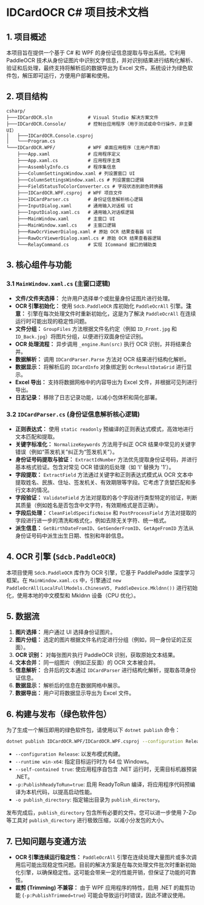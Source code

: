 # IDCardOCR C# 项目技术文档

## 1. 项目概述

本项目旨在提供一个基于 C# 和 WPF 的身份证信息提取与导出系统。它利用 PaddleOCR 技术从身份证图片中识别文字信息，并对识别结果进行结构化解析、验证和后处理，最终支持将解析后的数据导出为 Excel 文件。系统设计为绿色软件包，解压即可运行，方便用户部署和使用。

## 2. 项目结构

```
csharp/
├───IDCardOCR.sln             # Visual Studio 解决方案文件
├───IDCardOCR.Console/        # 控制台应用程序（用于测试或命令行操作，非主要UI）
│   ├───IDCardOCR.Console.csproj
│   └───Program.cs
└───IDCardOCR.WPF/            # WPF 桌面应用程序（主用户界面）
    ├───App.xaml              # 应用程序定义
    ├───App.xaml.cs           # 应用程序主类
    ├───AssemblyInfo.cs       # 程序集信息
    ├───ColumnSettingsWindow.xaml # 列设置窗口 UI
    ├───ColumnSettingsWindow.xaml.cs # 列设置窗口逻辑
    ├───FieldStatusToColorConverter.cs # 字段状态到颜色转换器
    ├───IDCardOCR.WPF.csproj  # WPF 项目文件
    ├───IDCardParser.cs       # 身份证信息解析核心逻辑
    ├───InputDialog.xaml      # 通用输入对话框 UI
    ├───InputDialog.xaml.cs   # 通用输入对话框逻辑
    ├───MainWindow.xaml       # 主窗口 UI
    ├───MainWindow.xaml.cs    # 主窗口逻辑
    ├───RawOcrViewerDialog.xaml # 原始 OCR 结果查看器 UI
    ├───RawOcrViewerDialog.xaml.cs # 原始 OCR 结果查看器逻辑
    └───RelayCommand.cs       # 实现 ICommand 接口的辅助类
```

## 3. 核心组件与功能

### 3.1 `MainWindow.xaml.cs` (主窗口逻辑)

- **文件/文件夹选择：** 允许用户选择单个或批量身份证图片进行处理。
- **OCR 引擎初始化：** 使用 `Sdcb.PaddleOCR` 库初始化 `PaddleOcrAll` 引擎。**注意：** 引擎在每次处理文件时重新初始化，这是为了解决 `PaddleOcrAll` 在连续运行时可能出现的稳定性问题。
- **文件分组：** `GroupFiles` 方法根据文件名约定（例如 `ID_Front.jpg` 和 `ID_Back.jpg`）将图片分组，以便进行双面身份证识别。
- **OCR 处理流程：** 异步调用 `_engine.Run(src)` 执行 OCR 识别，并将结果合并。
- **数据解析：** 调用 `IDCardParser.Parse` 方法对 OCR 结果进行结构化解析。
- **数据显示：** 将解析后的 `IDCardInfo` 对象绑定到 `OcrResultDataGrid` 进行显示。
- **Excel 导出：** 支持将数据网格中的内容导出为 Excel 文件，并根据可见列进行导出。
- **日志记录：** 移除了日志记录功能，以减小包体积和简化部署。

### 3.2 `IDCardParser.cs` (身份证信息解析核心逻辑)

- **正则表达式：** 使用 `static readonly` 预编译的正则表达式模式，高效地进行文本匹配和提取。
- **关键字标准化：** `NormalizeKeywords` 方法用于纠正 OCR 结果中常见的关键字错误（例如“茶发机关”纠正为“签发机关”）。
- **身份证号码提取与验证：** `ExtractIdNumber` 方法优先提取身份证号码，并进行基本格式验证。包含对常见 OCR 错误的后处理（如 'l' 替换为 '1'）。
- **字段提取：** `ExtractField` 方法通过关键字和正则表达式模式从 OCR 文本中提取姓名、民族、住址、签发机关、有效期限等字段。它考虑了贪婪匹配和多行文本的情况。
- **字段验证：** `ValidateField` 方法对提取的各个字段进行类型特定的验证，判断其质量（例如姓名是否包含中文字符，有效期格式是否正确）。
- **字段后处理：** `CleanFieldSpecificNoise` 和 `PostProcessField` 方法对提取的字段进行进一步的清洗和格式化，例如去除无关字符、统一格式。
- **派生信息：** `GetBirthDateFromID`、`GetGenderFromID`、`GetAgeFromID` 方法从身份证号码中派生出生日期、性别和年龄信息。

## 4. OCR 引擎 (`Sdcb.PaddleOCR`)

本项目使用 `Sdcb.PaddleOCR` 库作为 OCR 引擎，它基于 PaddlePaddle 深度学习框架。在 `MainWindow.xaml.cs` 中，引擎通过 `new PaddleOcrAll(LocalFullModels.ChineseV5, PaddleDevice.Mkldnn())` 进行初始化，使用本地的中文模型和 Mkldnn 设备（CPU 优化）。

## 5. 数据流

1.  **图片选择：** 用户通过 UI 选择身份证图片。
2.  **图片分组：** 选定的图片根据文件名约定进行分组（例如，同一身份证的正反面）。
3.  **OCR 识别：** 对每张图片执行 PaddleOCR 识别，获取原始文本结果。
4.  **文本合并：** 同一组图片（例如正反面）的 OCR 文本被合并。
5.  **信息解析：** 合并后的文本通过 `IDCardParser` 进行结构化解析，提取各项身份证信息。
6.  **数据显示：** 解析后的信息在数据网格中展示。
7.  **数据导出：** 用户可将数据显示导出为 Excel 文件。

## 6. 构建与发布（绿色软件包）

为了生成一个解压即用的绿色软件包，请使用以下 `dotnet publish` 命令：

```bash
dotnet publish IDCardOCR.WPF/IDCardOCR.WPF.csproj --configuration Release --runtime win-x64 --self-contained true -p:PublishReadyToRun=true -o publish_directory
```

- `--configuration Release`: 以发布模式构建。
- `--runtime win-x64`: 指定目标运行时为 64 位 Windows。
- `--self-contained true`: 使应用程序自包含 .NET 运行时，无需目标机器预装 .NET。
- `-p:PublishReadyToRun=true`: 启用 ReadyToRun 编译，将应用程序代码预编译为本机代码，以提高启动性能。
- `-o publish_directory`: 指定输出目录为 `publish_directory`。

发布完成后，`publish_directory` 包含所有必要的文件。您可以进一步使用 7-Zip 等工具对 `publish_directory` 进行极致压缩，以减小分发包的大小。

## 7. 已知问题与变通方法

- **OCR 引擎连续运行稳定性：** `PaddleOcrAll` 引擎在连续处理大量图片或多次调用后可能出现稳定性问题。目前的解决方案是在每次处理文件批次时重新初始化引擎，以确保稳定性。这可能会带来一定的性能开销，但保证了功能的可靠性。
- **裁剪 (Trimming) 不兼容：** 由于 WPF 应用程序的特性，启用 .NET 的裁剪功能 (`-p:PublishTrimmed=true`) 可能会导致运行时错误，因此不建议使用。
